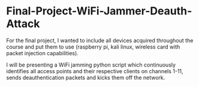 # Final-Project-WiFi-Jammer-Deauth-Attack

For the final project, I wanted to include all devices acquired throughout the course and put them to use (raspberry pi, kali linux, wireless card with packet injection capabilities).

I will be presenting a WiFi jamming python script which continuously identifies all access points and their respective clients on channels 1-11, sends deauthentication packets and kicks them off the network.
